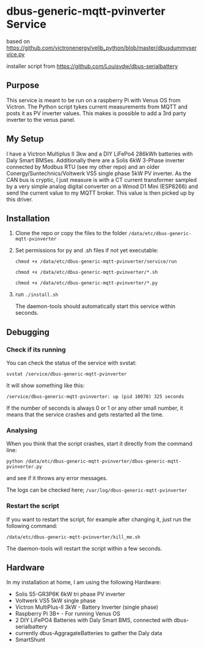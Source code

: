 # dbus-generic-mqtt-pvinverter Service

based on https://github.com/victronenergy/velib_python/blob/master/dbusdummyservice.py

installer script from https://github.com/Louisvdw/dbus-serialbattery

## Purpose

This service is meant to be run on a raspberry Pi with Venus OS from Victron.
The Python script tykes current measurements from MQTT and posts it as PV inverter values. This makes is possible to add a 3rd party inverter to the venus panel.

## My Setup
I have a Victron Multiplus II 3kw and a DIY LiFePo4 286kWh batteries with Daly Smart BMSes. Additionally there are a Solis 6kW 3-Phase inverter connected by Modbus RTU (see my other repo) and an older Conergy/Suntechnics/Voltwerk VS5 single phase 5kW PV inverter. As the CAN bus is cryptic, I just measure is with a CT current transformer sampled by a very simple analog digital converter on a Wmod D1 Mini (ESP8266) and send the current value to my MQTT broker. This value is then picked up by this driver.

## Installation

1. Clone the repo or copy the files to the folder `/data/etc/dbus-generic-mqtt-pvinverter`

2. Set permissions for py and .sh files if not yet executable:

   `chmod +x /data/etc/dbus-generic-mqtt-pvinverter/service/run`

   `chmod +x /data/etc/dbus-generic-mqtt-pvinverter/*.sh`

   `chmod +x /data/etc/dbus-generic-mqtt-pvinverter/*.py`

3. run `./install.sh`

   The daemon-tools should automatically start this service within seconds.

## Debugging

### Check if its running
You can check the status of the service with svstat:

`svstat /service/dbus-generic-mqtt-pvinverter`

It will show something like this:

`/service/dbus-generic-mqtt-pvinverter: up (pid 10078) 325 seconds`

If the number of seconds is always 0 or 1 or any other small number, it means that the service crashes and gets restarted all the time.

### Analysing
When you think that the script crashes, start it directly from the command line:

`python /data/etc/dbus-generic-mqtt-pvinverter/dbus-generic-mqtt-pvinverter.py`

and see if it throws any error messages.

The logs can be checked here; `/var/log/dbus-generic-mqtt-pvinverter`

### Restart the script

If you want to restart the script, for example after changing it, just run the following command:

`/data/etc/dbus-generic-mqtt-pvinverter/kill_me.sh`

The daemon-tools will restart the script within a few seconds.

## Hardware

In my installation at home, I am using the following Hardware:

- Solis S5-GR3P6K 6kW tri phase PV inverter
- Voltwerk VS5 5kW single phase
- Victron MultiPlus-II 3kW - Battery Inverter (single phase)
- Raspberry Pi 3B+ - For running Venus OS
- 2 DIY LiFePO4 Batteries with Daly Smart BMS, connected with dbus-serialbattery
- currently dbus-AggragateBatteries to gather the Daly data
- SmartShunt

